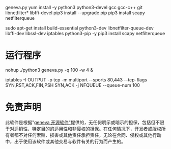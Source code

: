 
geneva.py
yum install -y python3 python3-devel gcc gcc-c++ git libnetfilter* libffi-devel
pip3 install --upgrade pip
pip3 install scapy netfilterqueue

sudo apt-get install build-essential python3-dev libnetfilter-queue-dev libffi-dev libssl-dev iptables python3-pip -y
pip3 install scapy netfilterqueue
# 运行程序
nohup ./python3 geneva.py -q 100 -w 4 &

iptables -I OUTPUT -p tcp -m multiport --sports 80,443 --tcp-flags SYN,RST,ACK,FIN,PSH SYN,ACK -j NFQUEUE --queue-num 100
# 免责声明
此软件是根据"[geneva 开源软件"](https://github.com/Kkevsterrr/geneva)提供的，无任何明示或暗示的担保，包括但不限于对适销性、特定目的的适用性和非侵权的担保。在任何情况下，开发者或版权所有者都不对任何索赔、损害或其他责任承担责任，无论在合同、侵权或其他行动中，出于使用该软件或其他交易与软件有关的行为而产生的。

